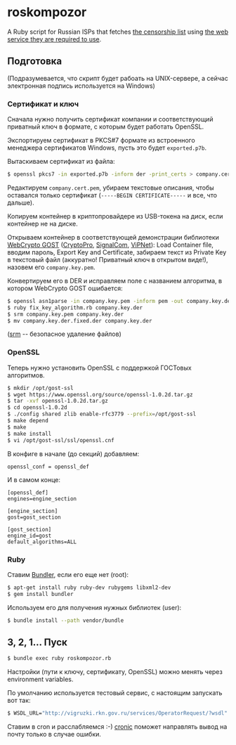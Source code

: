 # roskompozor

A Ruby script for Russian ISPs that fetches [the censorship list](https://github.com/zapret-info/z-i) using [the web service they are required to use](http://vigruzki.rkn.gov.ru/docs/description_for_operators_actual.pdf).

## Подготовка

(Подразумевается, что скрипт будет рабоать на UNIX-сервере, а сейчас электронная подпись используется на Windows)

### Сертификат и ключ

Сначала нужно получить сертификат компании и соответствующий приватный ключ в формате, с которым будет работать OpenSSL.

Экспортируем сертификат в PKCS#7 формате из встроенного менеджера сертификатов Windows, пусть это будет `exported.p7b`.

Вытаскиваем сертификат из файла:

```bash
$ openssl pkcs7 -in exported.p7b -inform der -print_certs > company.cert.pem
```

Редактируем `company.cert.pem`, убираем текстовые описания, чтобы оставался только сертификат (`-----BEGIN CERTIFICATE-----` и все, что дальше).

Копируем контейнер в криптопровайдере из USB-токена на диск, если контейнер не на диске.

Открываем контейнер в соответствующей демонстрации библиотеки [WebCrypto GOST](https://rudonick.github.io/crypto/) ([CryptoPro](https://rudonick.github.io/crypto/demo-cp-keys.html), [SignalCom](https://rudonick.github.io/crypto/demo-sc-keys.html), [ViPNet](https://rudonick.github.io/crypto/demo-vn-keys.html)):
Load Container file, вводим пароль, Export Key and Certificate, забираем текст из Private Key в текстовый файл (аккуратно! Приватный ключ в открытом виде!), назовем его `company.key.pem`.

Конвертируем его в DER и исправляем поле с названием алгоритма, в котором WebCrypto GOST ошибается:

```bash
$ openssl asn1parse -in company.key.pem -inform pem -out company.key.der
$ ruby fix_key_algorithm.rb company.key.der
$ srm company.key.pem company.key.der
$ mv company.key.der.fixed.der company.key.der
```

([srm](https://en.wikipedia.org/wiki/Srm_%28Unix%29) -- безопасное удаление файлов)

### OpenSSL

Теперь нужно установить OpenSSL с поддержкой ГОСТовых алгоритмов.

```bash
$ mkdir /opt/gost-ssl
$ wget https://www.openssl.org/source/openssl-1.0.2d.tar.gz
$ tar -xvf openssl-1.0.2d.tar.gz
$ cd openssl-1.0.2d
$ ./config shared zlib enable-rfc3779 --prefix=/opt/gost-ssl
$ make depend
$ make
$ make install
$ vi /opt/gost-ssl/ssl/openssl.cnf
```

В конфиге в начале (до секций) добавляем:

```
openssl_conf = openssl_def
```

И в самом конце:

```
[openssl_def]
engines=engine_section

[engine_section]
gost=gost_section

[gost_section]
engine_id=gost
default_algorithms=ALL
```

### Ruby

Ставим [Bundler](http://bundler.io), если его еще нет (root):

```bash
$ apt-get install ruby ruby-dev rubygems libxml2-dev
$ gem install bundler
```

Используем его для получения нужных библиотек (user):

```bash
$ bundle install --path vendor/bundle
```

## 3, 2, 1... Пуск

```bash
$ bundle exec ruby roskompozor.rb
```

Настройки (пути к ключу, сертификату, OpenSSL) можно менять через environment variables.

По умолчанию используется тестовый сервис, с настоящим запускать вот так:

```bash
$ WSDL_URL="http://vigruzki.rkn.gov.ru/services/OperatorRequest/?wsdl" bundle exec ruby roskompozor.rb
```

Ставим в cron и расслабляемся :-) [cronic](http://habilis.net/cronic/) поможет направлять вывод на почту только в случае ошибки.
